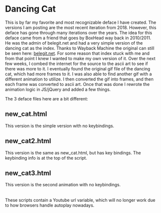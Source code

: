 # Dancing Cat

This is by far my favorite and most recognizable deface I have created. The versions I am posting are the most recent iteration from 2018. However, this deface has gone through many iterations over the years. The idea for this deface came from a friend that goes by BoxHead way back in 2010/2011. He was the admin of belegit.net and had a very simple version of the dancing cat as the index. Thanks to Wayback Machine the original can still be seen here: [belegit.net](https://web.archive.org/web/20111122061726/http://belegit.net:80/). For some reason that index stuck with me and from that point I knew I wanted to make my own version of it. Over the next few weeks, I combed the internet for the source to the ascii art to see if there was more to it. I eventually found the original gif file of the dancing cat, which had more frames to it. I was also able to find another gif with a different animation to utilize. I then converted the gif into frames, and then each frame was converted to ascii art. Once that was done I rewrote the animation logic in JS/jQuery and added a few things. 

The 3 deface files here are a bit different:
## new_cat.html
This version is the simple version with no keybindings. 
## new_cat2.html
This version is the same as new_cat.html, but has key bindings. The keybinding info is at the top of the script.
## new_cat3.html
This version is the second animation with no keybindings. 
\
\
\
These scripts contain a Youtube url variable, which will no longer work due to how browsers handle autoplay nowadays.
